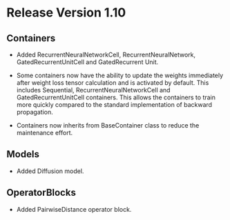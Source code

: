 # Release Version 1.10

## Containers

* Added RecurrentNeuralNetworkCell, RecurrentNeuralNetwork, GatedRecurrentUnitCell and GatedRecurrent Unit.

* Some containers now have the ability to update the weights immediately after weight loss tensor calculation and is activated by default. This includes Sequential, RecurrentNeuralNetworkCell and GatedRecurrentUnitCell containers. This allows the containers to train more quickly compared to the standard implementation of backward propagation.

* Containers now inherits from BaseContainer class to reduce the maintenance effort.

## Models

* Added Diffusion model.

## OperatorBlocks

* Added PairwiseDistance operator block.